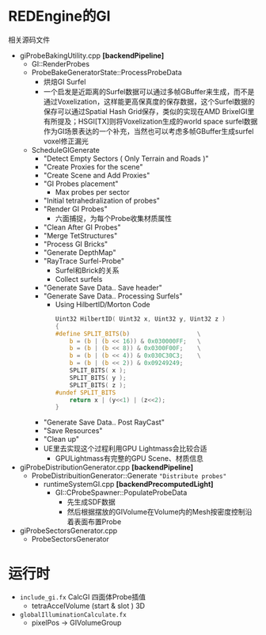 # REDEngine的GI

相关源码文件

* giProbeBakingUtility.cpp **[backendPipeline]**
    * GI::RenderProbes
    * ProbeBakeGeneratorState::ProcessProbeData
        * 烘焙GI Surfel
        * 一个启发是近距离的Surfel数据可以通过多帧GBuffer来生成，而不是通过Voxelization，这样能更高保真度的保存数据，这个Surfel数据的保存可以通过Spatial Hash Grid保存，类似的实现在AMD BrixelGI里有所提及；HSGI[TX]则将Voxelization生成的world space surfel数据作为GI场景表达的一个补充，当然也可以考虑多帧GBuffer生成surfel voxel修正漏光
    * ScheduleGIGenerate
        * "Detect Empty Sectors ( Only Terrain and Roads )"
        * "Create Proxies for the scene"
        * "Create Scene and Add Proxies"
        * "GI Probes placement"
            * Max probes per sector
        * "Initial tetrahedralization of probes"
        * "Render GI Probes"
            * 六面捕捉，为每个Probe收集材质属性
        * "Clean After GI Probes"
        * "Merge TetStructures"
        * "Process GI Bricks"
        * "Generate DepthMap"
        * "RayTrace Surfel-Probe"
            * Surfel和Brick的关系
            * Collect surfels
        * "Generate Save Data.. Save header"
        * "Generate Save Data.. Processing Surfels"
            * Using HilbertID/Morton Code
                ```C
                Uint32 HilbertID( Uint32 x, Uint32 y, Uint32 z )
                {
                #define SPLIT_BITS(b)					\
                    b = (b | (b << 16)) & 0x030000FF;	\
                    b = (b | (b << 8)) & 0x0300F00F;	\
                    b = (b | (b << 4)) & 0x030C30C3;	\
                    b = (b | (b << 2)) & 0x09249249;	
                    SPLIT_BITS( x );
                    SPLIT_BITS( y );
                    SPLIT_BITS( z );
                #undef SPLIT_BITS
                    return x | (y<<1) | (z<<2);
                }
                ```
        * "Generate Save Data.. Post RayCast"
        * "Save Resources"
        * "Clean up"
        * UE里去实现这个过程利用GPU Lightmass会比较合适
            * GPULightmass有完整的GPU Scene、材质信息
* giProbeDistributionGenerator.cpp **[backendPipeline]**
    * ProbeDistribuitionGenerator::Generate `"Distribute probes"`
        * runtimeSystemGI.cpp **[backendPrecomputedLight]**
            * GI::CProbeSpawner::PopulateProbeData
                * 先生成SDF数据
                * 然后根据摆放的GIVolume在Volume内的Mesh按密度控制沿着表面布置Probe
* giProbeSectorsGenerator.cpp
    * ProbeSectorsGenerator

# 运行时

* `include_gi.fx` CalcGI 四面体Probe插值
    * tetraAccelVolume (start & slot ) 3D
* `globalIlluminationCalculate.fx`
    * pixelPos -> GIVolumeGroup
